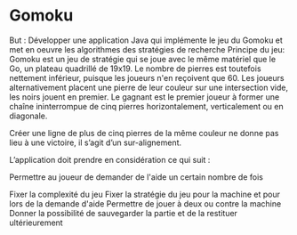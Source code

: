 # Gomoku
But : Développer une application Java qui implémente le jeu du Gomoku et  met en oeuvre les algorithmes des stratégies de recherche
Principe du jeu:
Gomoku est un jeu de stratégie qui se joue avec le même matériel que le Go, un plateau quadrillé de 19x19. Le nombre de pierres est toutefois nettement inférieur, puisque les joueurs n'en reçoivent que 60. Les joueurs alternativement placent une pierre de leur couleur sur une intersection vide, les noirs jouent en premier. Le gagnant est le premier joueur à former une chaîne ininterrompue de cinq pierres horizontalement, verticalement ou en diagonale.

Créer une ligne de plus de cinq pierres de la même couleur ne donne pas lieu à une victoire, il s’agit d’un sur-alignement. 

L’application doit prendre en considération ce qui suit :

Permettre au joueur de demander de l'aide un certain nombre de fois 

Fixer la complexité du jeu 
Fixer la stratégie du jeu pour la machine et pour lors de la demande d'aide
Permettre de jouer à deux ou contre la machine
Donner la possibilité de sauvegarder la partie et de la restituer ultérieurement
